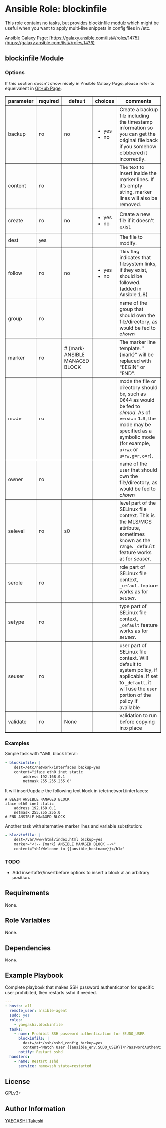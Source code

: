 Ansible Role: blockinfile
=========================

This role contains no tasks, but provides blockinfile module
which might be useful when you want to apply multi-line snippets
in config files in /etc.

Ansible Galaxy Page: [https://galaxy.ansible.com/list#/roles/1475](https://galaxy.ansible.com/list#/roles/1475)

blockinfile Module
------------------

### Options

If this section doesn't show nicely in Ansible Galaxy Page,
please refer to equeivalent in
[GitHub Page](https://github.com/yaegashi/ansible-role-blockinfile#options).

<table border=1 cellpadding=4>
<tr>
<th class="head">parameter</th>
<th class="head">required</th>
<th class="head">default</th>
<th class="head">choices</th>
<th class="head">comments</th>
</tr>
<tr>
<td>backup</td>
<td>no</td>
<td>no</td>
<td><ul><li>yes</li><li>no</li></ul></td>
<td>Create a backup file including the timestamp information so you can get the original file back if you somehow clobbered it incorrectly.</td>
</tr>
<tr>
<td>content</td>
<td>no</td>
<td></td>
<td><ul></ul></td>
<td>The text to insert inside the marker lines. If it's empty string, marker lines will also be removed.</td>
</tr>
<tr>
<td>create</td>
<td>no</td>
<td>no</td>
<td><ul><li>yes</li><li>no</li></ul></td>
<td>Create a new file if it doesn't exist.</td>
</tr>
<tr>
<td>dest</td>
<td>yes</td>
<td></td>
<td><ul></ul></td>
<td>The file to modify.</td>
</tr>
<tr>
<td>follow</td>
<td>no</td>
<td>no</td>
<td><ul><li>yes</li><li>no</li></ul></td>
<td>This flag indicates that filesystem links, if they exist, should be followed. (added in Ansible 1.8)</td>
</tr>
<tr>
<td>group</td>
<td>no</td>
<td></td>
<td><ul></ul></td>
<td>name of the group that should own the file/directory, as would be fed to <em>chown</em></td>
</tr>
<tr>
<td>marker</td>
<td>no</td>
<td># {mark} ANSIBLE MANAGED BLOCK</td>
<td><ul></ul></td>
<td>The marker line template. "{mark}" will be replaced with "BEGIN" or "END".</td>
</tr>
<tr>
<td>mode</td>
<td>no</td>
<td></td>
<td><ul></ul></td>
<td>mode the file or directory should be, such as 0644 as would be fed to <em>chmod</em>. As of version 1.8, the mode may be specified as a symbolic mode (for example, <code>u+rwx</code> or <code>u=rw,g=r,o=r</code>).</td>
</tr>
<tr>
<td>owner</td>
<td>no</td>
<td></td>
<td><ul></ul></td>
<td>name of the user that should own the file/directory, as would be fed to <em>chown</em></td>
</tr>
<tr>
<td>selevel</td>
<td>no</td>
<td>s0</td>
<td><ul></ul></td>
<td>level part of the SELinux file context. This is the MLS/MCS attribute, sometimes known as the <code>range</code>. <code>_default</code> feature works as for <em>seuser</em>.</td>
</tr>
<tr>
<td>serole</td>
<td>no</td>
<td></td>
<td><ul></ul></td>
<td>role part of SELinux file context, <code>_default</code> feature works as for <em>seuser</em>.</td>
</tr>
<tr>
<td>setype</td>
<td>no</td>
<td></td>
<td><ul></ul></td>
<td>type part of SELinux file context, <code>_default</code> feature works as for <em>seuser</em>.</td>
</tr>
<tr>
<td>seuser</td>
<td>no</td>
<td></td>
<td><ul></ul></td>
<td>user part of SELinux file context. Will default to system policy, if applicable. If set to <code>_default</code>, it will use the <code>user</code> portion of the policy if available</td>
</tr>
<tr>
<td>validate</td>
<td>no</td>
<td>None</td>
<td><ul></ul></td>
<td>validation to run before copying into place</td>
</tr>
</table>

### Examples

Simple task with YAML block literal:

```yaml
- blockinfile: |
    dest=/etc/network/interfaces backup=yes
    content="iface eth0 inet static
        address 192.168.0.1
        netmask 255.255.255.0"
```

It will insert/update the following text block in /etc/network/interfaces:

```
# BEGIN ANSIBLE MANAGED BLOCK
iface eth0 inet static
    address 192.168.0.1
    netmask 255.255.255.0
# END ANSIBLE MANAGED BLOCK
```

Another task with alternative marker lines and variable substitution:

```yaml
- blockinfile: |
    dest=/var/www/html/index.html backup=yes
    marker="<!-- {mark} ANSIBLE MANAGED BLOCK -->"
    content="<h1>Welcome to {{ansible_hostname}}</h1>"
```

### TODO

- Add insertafter/insertbefore options
to insert a block at an arbitrary position.


Requirements
------------

None.

Role Variables
--------------

None.

Dependencies
------------

None.

Example Playbook
----------------

Complete playbook
that makes SSH password authentication for specific user prohibited,
then restarts sshd if needed.

```yaml
---
- hosts: all
  remote_user: ansible-agent
  sudo: yes
  roles:
    - yaegashi.blockinfile
  tasks:
    - name: Prohibit SSH password authentication for $SUDO_USER
      blockinfile: |
        dest=/etc/ssh/sshd_config backup=yes
        content='Match User {{ansible_env.SUDO_USER}}\nPasswordAuthentication no'
      notify: Restart sshd
  handlers:
    - name: Restart sshd
      service: name=ssh state=restarted
```

License
-------

GPLv3+

Author Information
------------------

[YAEGASHI Takeshi](https://github.com/yaegashi)
